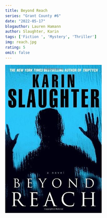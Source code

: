 ```yaml
---
title: Beyond Reach
series: "Grant County #6"
date: "2022-05-17"
blogauthor: Lauren Hamann
author: Slaughter, Karin
tags: ['Fiction ', 'Mystery', 'Thriller']
img: reach.jpg
rating: 5
omit: false
---
```


![Book Cover](reach.jpg)

